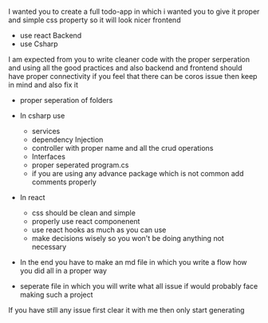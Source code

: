 I wanted you to create a full todo-app in which i wanted you to give it proper and simple css property so it will look nicer 
frontend 
  - use react
Backend 
  - use Csharp

I am expected from you to write cleaner code with the proper serperation and using all the good practices and also backend and frontend should have proper connectivity if you feel that there can be coros issue then keep in mind and also fix it
 - proper seperation of folders
 - In csharp use
    - services
    - dependency Injection
    - controller with proper name and all the crud operations
    - Interfaces
    - proper seperated program.cs 
    - if you are using any advance package which is not common add comments properly

- In react 
  - css should be clean and simple 
  - properly use react componenent
  - use react hooks as much as you can use
  - make decisions wisely so you won't be doing anything not necessary
  
- In the end you have to make an md file in which you write a flow how you did all in a proper way

- seperate file in which you will write what all issue if would probably face making such a project

If you have still any issue first clear it with me then only start generating

